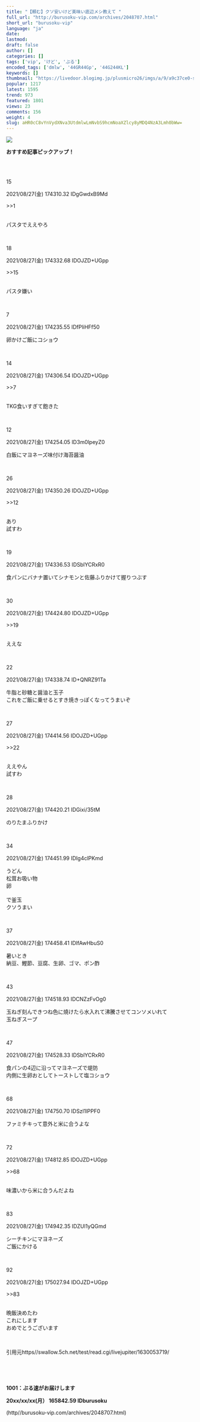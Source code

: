 ```yaml
---
title: "【頼む】クソ安いけど美味い底辺メシ教えて "
full_url: "http://burusoku-vip.com/archives/2048707.html"
short_url: "burusoku-vip"
language: "ja"
date: 
lastmod: 
draft: false
author: []
categories: []
tags: ['vip', 'けど', 'ぶる']
encoded_tags: ['dmlw', '44GR44Gp', '44G244KL']
keywords: []
thumbnail: "https://livedoor.blogimg.jp/plusmicro26/imgs/a/9/a9c37ce0-s.png"
popular: 1217
latest: 1595
trend: 973
featured: 1801
views: 23
comments: 156
weight: 4
slug: aHR0cC8vYnVydXNva3UtdmlwLmNvbS9hcmNoaXZlcy8yMDQ4NzA3Lmh0bWw=
---
```


![](https://livedoor.blogimg.jp/plusmicro26/imgs/a/9/a9c37ce0-s.png)

<div><p><b>おすすめ記事ピックアップ！</b></p> <p class='g-ad1'> </p> <p class='g-ad2'> </p> <p></p><br> <br> <p>15 <p> 2021/08/27(金) 174310.32 IDgGwdxB9Md</p></p><p> <p class='anchor'>>>1</p> <br> パスタでええやろ </p><br> <p>18 <p> 2021/08/27(金) 174332.68 IDOJZD+UGpp</p></p><p> <p class='anchor'>>>15</p> <br> パスタ嫌い </p><br> <p>7 <p> 2021/08/27(金) 174235.55 IDfPliHFf50</p></p><p> 卵かけご飯にコショウ </p><br> <p>14 <p> 2021/08/27(金) 174306.54 IDOJZD+UGpp</p></p><p> <p class='anchor'>>>7</p> <br> TKG食いすぎて飽きた </p><br> <p>12 <p> 2021/08/27(金) 174254.05 ID3m0lpeyZ0</p></p><p> 白飯にマヨネーズ味付け海苔醤油 </p><br> <p>26 <p> 2021/08/27(金) 174350.26 IDOJZD+UGpp</p></p><p> <p class='anchor'>>>12</p> <br> あり <br> 試すわ </p><br> <p>19 <p> 2021/08/27(金) 174336.53 IDSblYCRxR0</p></p><p> 食パンにバナナ置いてシナモンと佐藤ふりかけて握りつぶす </p><br> <p>30 <p> 2021/08/27(金) 174424.80 IDOJZD+UGpp</p></p><p> <p class='anchor'>>>19</p> <br> ええな </p><br> <p>22 <p> 2021/08/27(金) 174338.74 ID+QNRZ91Ta</p></p><p> 牛脂と砂糖と醤油と玉子 <br> これをご飯に乗せるとすき焼きっぽくなってうまいぞ </p><br> <p>27 <p> 2021/08/27(金) 174414.56 IDOJZD+UGpp</p></p><p> <p class='anchor'>>>22</p> <br> ええやん <br> 試すわ </p><br> <p>28 <p> 2021/08/27(金) 174420.21 IDGixi/35tM</p></p><p> のりたまふりかけ </p><br> <p>34 <p> 2021/08/27(金) 174451.99 IDIg4clPKmd</p></p><p> うどん <br> 松茸お吸い物 <br> 卵 <br> <br> で釜玉 <br> クソうまい </p><br> <p>37 <p> 2021/08/27(金) 174458.41 IDlfAwHbuS0</p></p><p> 暑いとき <br> 納豆、鰹節、豆腐、生卵、ゴマ、ポン酢 </p><br> <p>43 <p> 2021/08/27(金) 174518.93 IDCNZzFvOg0</p></p><p> 玉ねぎ刻んできつね色に燒けたら水入れて沸騰させてコンソメいれて <br> 玉ねぎスープ </p><br> <p>47 <p> 2021/08/27(金) 174528.33 IDSblYCRxR0</p></p><p> 食パンの4辺に沿ってマヨネーズで堤防 <br> 内側に生卵おとしてトーストして塩コショウ </p><br> <p>68 <p> 2021/08/27(金) 174750.70 IDSzl1lPPF0</p></p><p> ファミチキって意外と米に合うよな </p><br> <p>72 <p> 2021/08/27(金) 174812.85 IDOJZD+UGpp</p></p><p> <p class='anchor'>>>68</p> <br> 味濃いから米に合うんだよね </p><br> <p>83 <p> 2021/08/27(金) 174942.35 IDZUl1yQGmd</p></p><p> シーチキンにマヨネーズ <br> ご飯にかける </p><br> <p>92 <p> 2021/08/27(金) 175027.94 IDOJZD+UGpp</p></p><p> <p class='anchor'>>>83</p> <br> 晩飯決めたわ <br> これにします <br> おめでとうございます </p><br> <p>引用元https//swallow.5ch.net/test/read.cgi/livejupiter/1630053719/</p> <br> <p id='csw_block'></p> <p id='divSP1'> </p> <br><p><b>1001：ぶる速がお届けします <p> 20xx/xx/xx(月） 165842.59 IDburusoku</p></b></p> <p class='g-ad1'> </p> <p class='g-ad2'> </p> <p id='divSP'> </p> </div>

(http//burusoku-vip.com/archives/2048707.html)
